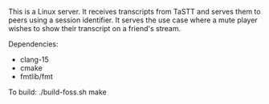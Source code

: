 This is a Linux server. It receives transcripts from TaSTT and serves them to
peers using a session identifier. It serves the use case where a mute player
wishes to show their transcript on a friend's stream.

Dependencies:
* clang-15
* cmake
* fmtlib/fmt

To build:
./build-foss.sh
make
